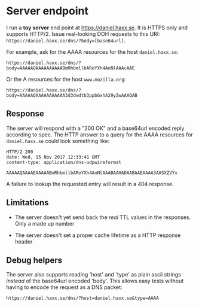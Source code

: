 # Server endpoint

I run a **toy server** end point at https://daniel.haxx.se. It is HTTPS only
and supports HTTP/2. Issue real-looking DOH requests to this URI:
`https://daniel.haxx.se/dns/?body=[base64url]`.

For example, ask for the AAAA resources for the host `daniel.haxx.se`:

   `https://daniel.haxx.se/dns/?body=AAAAAQAAAAAAAAAABmRhbmllbARoYXh4AnNlAAAcAAE`

Or the A resources for the host `www.mozilla.org`:

   `https://daniel.haxx.se/dns/?body=AAAAAQAAAAAAAAAAA3d3dwdtb3ppbGxhA29yZwAAAQAB`

## Response

The server will respond with a "200 OK" and a base64url encoded reply
according to spec. The HTTP answer to a query for the AAAA resources for
`daniel.haxx.se` could look something like:

    HTTP/2 200 
    date: Wed, 15 Nov 2017 12:33:41 GMT
    content-type: application/dns-udpwireformat

    AAAAAQAAAAEAAAAABmRhbmllbARoYXh4AnNlAAABAAHADAABAAEAAAA3AASXZVYx

A failure to lookup the requested entry will result in a 404 response.

## Limitations

- The server doesn't yet send back the *real* TTL values in the
responses. Only a made up number

- The server doesn't set a proper cache lifetime as a HTTP response header

## Debug helpers

The server also supports reading 'host' and 'type' as plain ascii strings
*instead* of the base64url encoded 'body'. This allows easy tests without
having to encode the request as a DNS packet:

   `https://daniel.haxx.se/dns/?host=daniel.haxx.se&type=AAAA`
